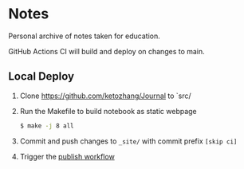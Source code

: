 # Notes
Personal archive of notes taken for education.

GitHub Actions CI will build and deploy on changes to main.

## Local Deploy

1. Clone https://github.com/ketozhang/Journal to `src/

2. Run the Makefile to build notebook as static webpage

    ```sh
    $ make -j 8 all
    ```

3. Commit and push changes to `_site/` with commit prefix `[skip ci]`

4. Trigger the [publish workflow](https://github.com/ketozhang/notes/actions/workflows/publish.yml)
